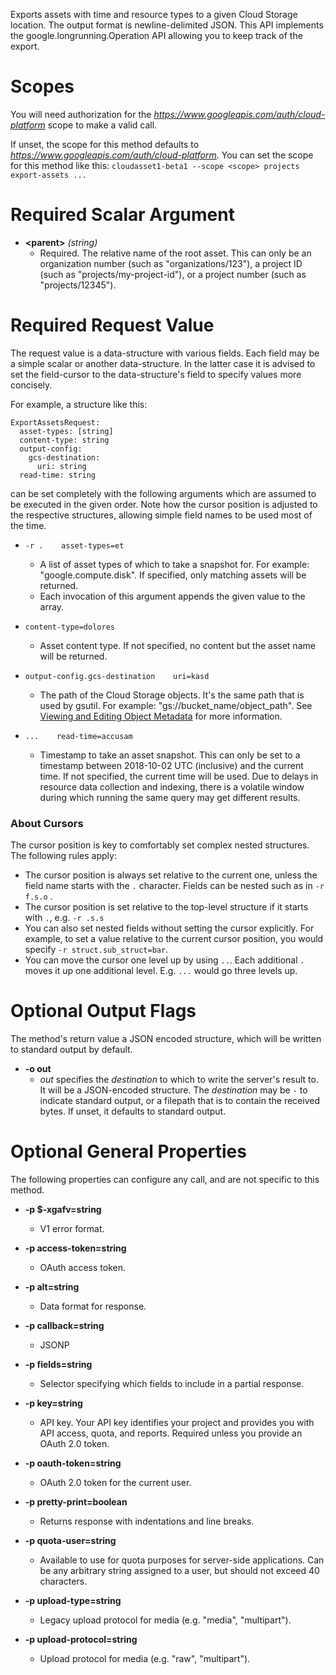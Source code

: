 Exports assets with time and resource types to a given Cloud Storage
location. The output format is newline-delimited JSON.
This API implements the google.longrunning.Operation API allowing you
to keep track of the export.
# Scopes

You will need authorization for the *https://www.googleapis.com/auth/cloud-platform* scope to make a valid call.

If unset, the scope for this method defaults to *https://www.googleapis.com/auth/cloud-platform*.
You can set the scope for this method like this: `cloudasset1-beta1 --scope <scope> projects export-assets ...`
# Required Scalar Argument
* **&lt;parent&gt;** *(string)*
    - Required. The relative name of the root asset. This can only be an organization
        number (such as &#34;organizations/123&#34;), a project ID (such as
        &#34;projects/my-project-id&#34;), or a project number (such as &#34;projects/12345&#34;).
# Required Request Value

The request value is a data-structure with various fields. Each field may be a simple scalar or another data-structure.
In the latter case it is advised to set the field-cursor to the data-structure's field to specify values more concisely.

For example, a structure like this:
```
ExportAssetsRequest:
  asset-types: [string]
  content-type: string
  output-config:
    gcs-destination:
      uri: string
  read-time: string

```

can be set completely with the following arguments which are assumed to be executed in the given order. Note how the cursor position is adjusted to the respective structures, allowing simple field names to be used most of the time.

* `-r .    asset-types=et`
    - A list of asset types of which to take a snapshot for. For example:
        &#34;google.compute.disk&#34;. If specified, only matching assets will be returned.
    - Each invocation of this argument appends the given value to the array.
* `content-type=dolores`
    - Asset content type. If not specified, no content but the asset name will be
        returned.
* `output-config.gcs-destination    uri=kasd`
    - The path of the Cloud Storage objects. It&#39;s the same path that is used by
         gsutil. For example: &#34;gs://bucket_name/object_path&#34;. See [Viewing and Editing Object Metadata](https://cloud.google.com/storage/docs/viewing-editing-metadata)
        for more information.


* `...    read-time=accusam`
    - Timestamp to take an asset snapshot. This can only be set to a timestamp
        between 2018-10-02 UTC (inclusive) and the current time. If not specified,
        the current time will be used. Due to delays in resource data collection
        and indexing, there is a volatile window during which running the same
        query may get different results.


### About Cursors

The cursor position is key to comfortably set complex nested structures. The following rules apply:

* The cursor position is always set relative to the current one, unless the field name starts with the `.` character. Fields can be nested such as in `-r f.s.o` .
* The cursor position is set relative to the top-level structure if it starts with `.`, e.g. `-r .s.s`
* You can also set nested fields without setting the cursor explicitly. For example, to set a value relative to the current cursor position, you would specify `-r struct.sub_struct=bar`.
* You can move the cursor one level up by using `..`. Each additional `.` moves it up one additional level. E.g. `...` would go three levels up.


# Optional Output Flags

The method's return value a JSON encoded structure, which will be written to standard output by default.

* **-o out**
    - *out* specifies the *destination* to which to write the server's result to.
      It will be a JSON-encoded structure.
      The *destination* may be `-` to indicate standard output, or a filepath that is to contain the received bytes.
      If unset, it defaults to standard output.
# Optional General Properties

The following properties can configure any call, and are not specific to this method.

* **-p $-xgafv=string**
    - V1 error format.

* **-p access-token=string**
    - OAuth access token.

* **-p alt=string**
    - Data format for response.

* **-p callback=string**
    - JSONP

* **-p fields=string**
    - Selector specifying which fields to include in a partial response.

* **-p key=string**
    - API key. Your API key identifies your project and provides you with API access, quota, and reports. Required unless you provide an OAuth 2.0 token.

* **-p oauth-token=string**
    - OAuth 2.0 token for the current user.

* **-p pretty-print=boolean**
    - Returns response with indentations and line breaks.

* **-p quota-user=string**
    - Available to use for quota purposes for server-side applications. Can be any arbitrary string assigned to a user, but should not exceed 40 characters.

* **-p upload-type=string**
    - Legacy upload protocol for media (e.g. &#34;media&#34;, &#34;multipart&#34;).

* **-p upload-protocol=string**
    - Upload protocol for media (e.g. &#34;raw&#34;, &#34;multipart&#34;).
